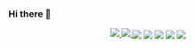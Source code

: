 ### Hi there 👋

<p align="center">
  <a href="https://git.io/streak-stats">
    <img src="https://streak-stats.demolab.com/?user=touir1&theme=highcontrast&date_format=j+M+Y" />
  </a>
  <a href="[https://git.io/streak-stats](https://github.com/anuraghazra/github-readme-stats)">
    <img src="https://github-readme-stats.vercel.app/api?username=touir1&show_icons=true&theme=radical&count_private=true&include_all_commits=true" />
  </a>
  <img align="center" src="http://github-profile-summary-cards.vercel.app/api/cards/profile-details?username=touir1&theme=radical" />
  <img align="center" src="http://github-profile-summary-cards.vercel.app/api/cards/repos-per-language?username=touir1&theme=radical" />
  <img align="center" src="http://github-profile-summary-cards.vercel.app/api/cards/most-commit-language?username=touir1&theme=radical" />
  <img align="center" src="http://github-profile-summary-cards.vercel.app/api/cards/stats?username=touir1&theme=radical" />
  <img align="center" src="http://github-profile-summary-cards.vercel.app/api/cards/productive-time?username=touir1&theme=radical&utcOffset=1" />
  
</p>

<!--<p align="center">
<a href="https://github.com/anuraghazra/github-readme-stats">
  <img src="https://github-readme-stats.vercel.app/api/top-langs/?username=touir1&layout=compact&langs_count=8" />
</a>

</p>
-->


<!--
**touir1/touir1** is a ✨ _special_ ✨ repository because its `README.md` (this file) appears on your GitHub profile.

Here are some ideas to get you started:

- 🔭 I’m currently working on ...
- 🌱 I’m currently learning ...
- 👯 I’m looking to collaborate on ...
- 🤔 I’m looking for help with ...
- 💬 Ask me about ...
- 📫 How to reach me: ...
- 😄 Pronouns: ...
- ⚡ Fun fact: ...
-->
